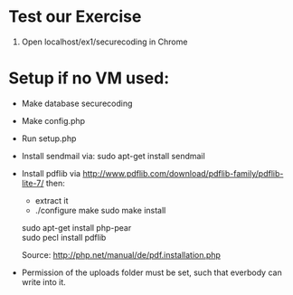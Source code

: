 Test our Exercise
==================================
1. Open localhost/ex1/securecoding in Chrome

Setup if no VM used:
===================================
- Make database securecoding
- Make config.php
- Run setup.php
- Install sendmail via: sudo apt-get install  sendmail
- Install pdflib via  http://www.pdflib.com/download/pdflib-family/pdflib-lite-7/  then:
    - extract it
    - ./configure
     make
     sudo make install
     
    sudo apt-get install php-pear   
    sudo pecl install pdflib 
    
    Source: http://php.net/manual/de/pdf.installation.php
- Permission of the uploads folder must be set, such that everbody can write into it.